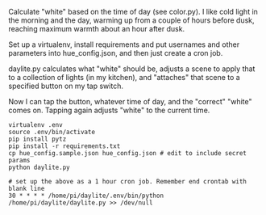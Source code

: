 Calculate "white" based on the time of day (see color.py).  I like
cold light in the morning and the day, warming up from a couple of
hours before dusk, reaching maximum warmth about an hour after dusk.

Set up a virtualenv, install requirements and put usernames and other
parameters into hue_config.json, and then just create a cron job.

daylite.py calculates what "white" should be, adjusts a scene to apply
that to a collection of lights (in my kitchen), and "attaches" that
scene to a specified button on my tap switch.

Now I can tap the button, whatever time of day, and the "correct" "white"
comes on.  Tapping again adjusts "white" to the current time.

    virtualenv .env
    source .env/bin/activate
    pip install pytz
    pip install -r requirements.txt
    cp hue_config.sample.json hue_config.json # edit to include secret params
    python daylite.py

    # set up the above as a 1 hour cron job. Remember end crontab with blank line
    30 * * * * /home/pi/daylite/.env/bin/python /home/pi/daylite/daylite.py >> /dev/null


